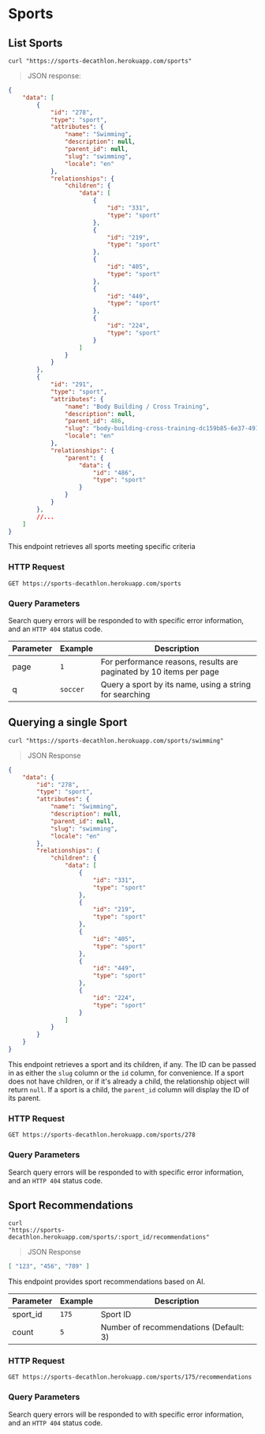 # Sports

## List Sports

```shell
curl "https://sports-decathlon.herokuapp.com/sports"
```

> JSON response:

```json
{
    "data": [
        {
            "id": "278",
            "type": "sport",
            "attributes": {
                "name": "Swimming",
                "description": null,
                "parent_id": null,
                "slug": "swimming",
                "locale": "en"
            },
            "relationships": {
                "children": {
                    "data": [
                        {
                            "id": "331",
                            "type": "sport"
                        },
                        {
                            "id": "219",
                            "type": "sport"
                        },
                        {
                            "id": "405",
                            "type": "sport"
                        },
                        {
                            "id": "449",
                            "type": "sport"
                        },
                        {
                            "id": "224",
                            "type": "sport"
                        }
                    ]
                }
            }
        },
        {
            "id": "291",
            "type": "sport",
            "attributes": {
                "name": "Body Building / Cross Training",
                "description": null,
                "parent_id": 486,
                "slug": "body-building-cross-training-dc159b85-6e37-4910-8f78-011ec1c2a041",
                "locale": "en"
            },
            "relationships": {
                "parent": {
                    "data": {
                        "id": "486",
                        "type": "sport"
                    }
                }
            }
        },
        //...
    ]
}

```

This endpoint retrieves all sports meeting specific criteria


### HTTP Request

`GET https://sports-decathlon.herokuapp.com/sports`

### Query Parameters

Search query errors will be responded to with specific error information, and an `HTTP 404` status code.

Parameter | Example          | Description
--------- | -------          | -----------
page      | `1`              | For performance reasons, results are paginated by 10 items per page
q         | `soccer`         | Query a sport by its name, using a string for searching

## Querying a single Sport

```shell
curl "https://sports-decathlon.herokuapp.com/sports/swimming"
```

> JSON Response

```json
{
    "data": {
        "id": "278",
        "type": "sport",
        "attributes": {
            "name": "Swimming",
            "description": null,
            "parent_id": null,
            "slug": "swimming",
            "locale": "en"
        },
        "relationships": {
            "children": {
                "data": [
                    {
                        "id": "331",
                        "type": "sport"
                    },
                    {
                        "id": "219",
                        "type": "sport"
                    },
                    {
                        "id": "405",
                        "type": "sport"
                    },
                    {
                        "id": "449",
                        "type": "sport"
                    },
                    {
                        "id": "224",
                        "type": "sport"
                    }
                ]
            }
        }
    }
}
```

This endpoint retrieves a sport and its children, if any.
The ID can be passed in as either the `slug` column or the `id` column, for
convenience.
If a sport does not have children, or if it's already a child, the relationship
object will return `null`.
If a sport is a child, the `parent_id` column will display the ID of its parent.

### HTTP Request

`GET https://sports-decathlon.herokuapp.com/sports/278`

### Query Parameters

Search query errors will be responded to with specific error information, and an `HTTP 404` status code.

## Sport Recommendations

```shell
curl
"https://sports-decathlon.herokuapp.com/sports/:sport_id/recommendations"
```

> JSON Response

```json
[ "123", "456", "789" ]
```

This endpoint provides sport recommendations based on AI.

Parameter | Example | Description
--------- | ------- | -----------
sport_id  | `175`   | Sport ID
count     | `5`     | Number of recommendations (Default: 3)


### HTTP Request

`GET https://sports-decathlon.herokuapp.com/sports/175/recommendations`

### Query Parameters

Search query errors will be responded to with specific error information, and an `HTTP 404` status code.
